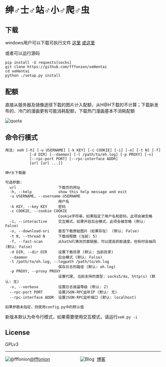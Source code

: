 ﻿# 绅♂士♂站♂小♂爬♂虫

## 下载

windows用户可以下载可执行文件 [这里](https://github.com/fffonion/xeHentai/releases) [或这里](http://dl.yooooo.us/share/xeHentai/)

或者可以运行源码

```shell
pip install -U requests[socks]
git clone https://github.com/fffonion/xeHentai
cd xeHentai
python ./setup.py install
```

## 配额

直接从服务器及镜像途径下载的图片计入配额，从H@H下载的不计算；下载新发布的、冷门的漫画更有可能消耗配额，下载热门漫画基本不消耗配额

![quota](http://ww3.sinaimg.cn/large/436919cbjw1e314v6gxtzj.jpg)

## 命令行模式
```
用法: xeH [-h] [-u USERNAME] [-k KEY] [-c COOKIE] [-i] [-o] [-t N] [-f]
           [-d DIR] [--daemon] [-l /path/to/eh.log] [-p PROXY] [-v]
           [--rpc-port PORT] [--rpc-interface ADDR]
           [url [url ...]]

绅♂士下载器

可选参数:
  url                   下载页的网址
  -h, --help            show this help message and exit
  -u USERNAME, --username USERNAME
                        用户名
  -k KEY, --key KEY     密码
  -c COOKIE, --cookie COOKIE
                        Cookie字符串，如果指定了用户名和密码，此项会被忽略
  -i, --interactive     交互模式，如果开启后台模式，此项会被忽略 (默认: False)
  -o, --download-ori    是否下载原始图片（如果存在） (默认: False)
  -t N, --thread N      下载线程数 (当前: 5)
  -f, --fast-scan       从hathdl猜测页面链接，可以提高抓取速度，但有时会抽风 (默认: False)
  -d DIR, --dir DIR     设置下载目录 (默认: 当前目录)
  --daemon              后台模式 (默认: False)
  -l /path/to/eh.log, --logpath /path/to/eh.log
                        保存日志的路径 (默认: eh.log)
  -p PROXY, --proxy PROXY
                        设置代理, 当前支持的类型: socks5/4a, http(s) (默认: 无)
  -v, --verbose         设置日志装逼等级 (默认: 2)
  --rpc-port PORT       设置JSON-RPC监听IP (默认: 无)
  --rpc-interface ADDR  设置JSON-RPC监听端口 (默认: localhost)

如果参数未指定，则使用config.py中的默认值
```   

新版本默认为命令行模式，如果需要使用交互模式，请运行`xeH.py -i`

## License

GPLv3
***
![@fffonion](http://img.t.sinajs.cn/t5/style/images/register/logo.png)[@fffonion](http://weibo.com/376463435)&nbsp;&nbsp;&nbsp;&nbsp;&nbsp;&nbsp;&nbsp;&nbsp;&nbsp;&nbsp;&nbsp;&nbsp;&nbsp;&nbsp;&nbsp;&nbsp;&nbsp;&nbsp;&nbsp;&nbsp;&nbsp;&nbsp;&nbsp;&nbsp;&nbsp;![Blog](https://s.w.org/about/images/logos/wordpress-logo-32-blue.png)&nbsp;&nbsp;[博客](https://yooooo.us)

